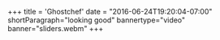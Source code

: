 +++
title = 'Ghostchef'
date = "2016-06-24T19:20:04-07:00"
shortParagraph="looking good"
bannertype="video"
banner="sliders.webm"
+++
